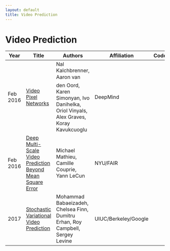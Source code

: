 ```yaml
---
layout: default
title: Video Prediction
---
```


# Video Prediction

| Year | Title | Authors | Affiliation | Code | Other |
| --- | --- | --- | --- | --- | --- |
| Feb 2016 | [Video Pixel Networks](https://arxiv.org/pdf/1610.00527 "We propose a probabilistic video model, the Video Pixel Network (VPN), that estimates the discrete joint distribution of the raw pixel values in a video. The model and the neural architecture reflect the time, space and color structure of video tensors and encode it as a four-dimensional dependency chain. The VPN approaches the best possible performance on the Moving MNIST benchmark, a leap over the previous state of the art, and the generated videos show only minor deviations from the ground truth. The VPN also produces detailed samples on the action-conditional Robotic Pushing benchmark and generalizes to the motion of novel objects.") | Nal Kalchbrenner, Aaron van den Oord, Karen Simonyan, Ivo Danihelka, Oriol Vinyals, Alex Graves, Koray Kavukcuoglu | DeepMind | | |
| Feb 2016 | [Deep Multi-Scale Video Prediction Beyond Mean Square Error](https://arxiv.org/pdf/1511.05440 "Learning to predict future images from a video sequence involves the construction of an internal representation that models the image evolution accurately, and therefore, to some degree, its content and dynamics. This is why pixel-space video prediction may be viewed as a promising avenue for unsupervised feature learning. In addition, while optical flow has been a very studied problem in computer vision for a long time, future frame prediction is rarely approached. Still, many vision applications could benefit from the knowledge of the next frames of videos, that does not require the complexity of tracking every pixel trajectory. In this work, we train a convolutional network to generate future frames given an input sequence. To deal with the inherently blurry predictions obtained from the standard Mean Squared Error (MSE) loss function, we propose three different and complementary feature learning strategies: a multi-scale architecture, an adversarial training method, and an image gradient difference loss function. We compare our predictions to different published results based on recurrent neural networks on the UCF101 dataset.") | Michael Mathieu, Camille Couprie, Yann LeCun | NYU/FAIR | | |
| 2017 | [Stochastic Variational Video Prediction](https://arxiv.org/pdf/1710.11252.pdf "Predicting the future in real-world settings, particularly from raw sensory observations such as images, is exceptionally challenging. Real-world events can be stochastic and unpredictable, and the high dimensionality and complexity of natural images require the predictive model to build an intricate understanding of the natural world. Many existing methods tackle this problem by making simplifying assumptions about the environment. One common assumption is that the outcome is deterministic and there is only one plausible future. This can lead to low-quality predictions in real-world settings with stochastic dynamics. In this paper, we develop a stochastic variational video prediction (SV2P) method that predicts a different possible future for each sample of its latent variables. To the best of our knowledge, our model is the first to provide effective stochastic multi-frame prediction for real-world videos. We demonstrate the capability of the proposed method in predicting detailed future frames of videos on multiple real-world datasets, both action-free and action-conditioned. We find that our proposed method produces substantially improved video predictions when compared to the same model without stochasticity, and to other stochastic video prediction methods. Our SV2P implementation will be open sourced upon publication.") | Mohammad Babaeizadeh, Chelsea Finn, Dumitru Erhan, Roy Campbell, Sergey Levine | UIUC/Berkeley/Google | | | 
